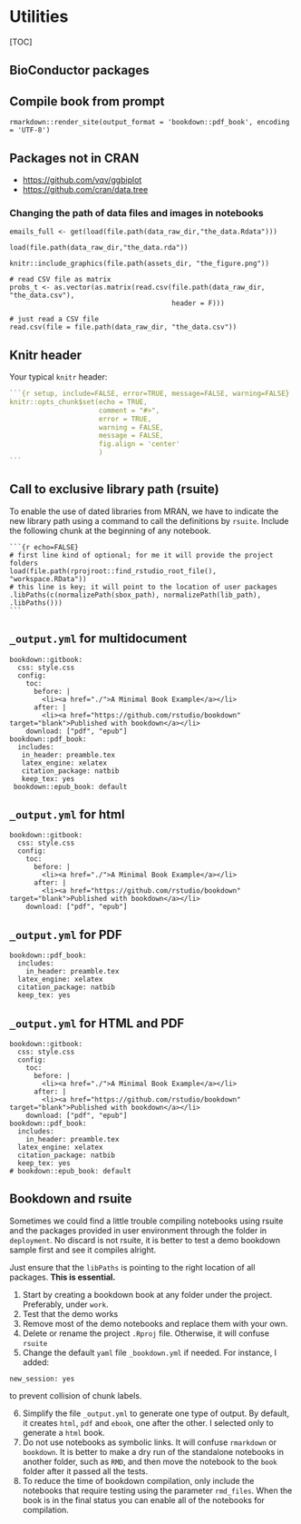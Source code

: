 # Utilities

[TOC]

## BioConductor packages





## Compile book from prompt

```
rmarkdown::render_site(output_format = 'bookdown::pdf_book', encoding = 'UTF-8')
```



## Packages not in CRAN

* <https://github.com/vqv/ggbiplot>
* <https://github.com/cran/data.tree>



### Changing the path of data files and images in notebooks

```
emails_full <- get(load(file.path(data_raw_dir,"the_data.Rdata")))
```

```
load(file.path(data_raw_dir,"the_data.rda"))
```

```
knitr::include_graphics(file.path(assets_dir, "the_figure.png"))
```

```
# read CSV file as matrix
probs_t <- as.vector(as.matrix(read.csv(file.path(data_raw_dir, "the_data.csv"),
                                        header = F)))
```

```
# just read a CSV file
read.csv(file = file.path(data_raw_dir, "the_data.csv"))
```



## Knitr header

Your typical `knitr` header:

```R
​```{r setup, include=FALSE, error=TRUE, message=FALSE, warning=FALSE} 
knitr::opts_chunk$set(echo = TRUE, 
                      comment = "#>", 
                      error = TRUE, 
                      warning = FALSE, 
                      message = FALSE, 
                      fig.align = 'center'
                      )
​```
```





## Call to exclusive library path (rsuite)

To enable the use of dated libraries from MRAN, we have to indicate the new library path using a command to call the definitions by `rsuite`. Include the following chunk at the beginning of any notebook.

```
​```{r echo=FALSE}
# first line kind of optional; for me it will provide the project folders
load(file.path(rprojroot::find_rstudio_root_file(), "workspace.RData"))
# this line is key; it will point to the location of user packages
.libPaths(c(normalizePath(sbox_path), normalizePath(lib_path), .libPaths()))
​```
```



## `_output.yml` for multidocument

```
bookdown::gitbook:
  css: style.css
  config:
    toc:
      before: |
        <li><a href="./">A Minimal Book Example</a></li>
      after: |
        <li><a href="https://github.com/rstudio/bookdown" target="blank">Published with bookdown</a></li>
    download: ["pdf", "epub"]
bookdown::pdf_book:
  includes:
   in_header: preamble.tex
   latex_engine: xelatex
   citation_package: natbib
   keep_tex: yes
 bookdown::epub_book: default

```

## `_output.yml` for html

```
bookdown::gitbook:
  css: style.css
  config:
    toc:
      before: |
        <li><a href="./">A Minimal Book Example</a></li>
      after: |
        <li><a href="https://github.com/rstudio/bookdown" target="blank">Published with bookdown</a></li>
    download: ["pdf", "epub"]
```



## `_output.yml` for PDF

```
bookdown::pdf_book:
  includes:
    in_header: preamble.tex
  latex_engine: xelatex
  citation_package: natbib
  keep_tex: yes
```





## `_output.yml` for HTML and PDF

```
bookdown::gitbook:
  css: style.css
  config:
    toc:
      before: |
        <li><a href="./">A Minimal Book Example</a></li>
      after: |
        <li><a href="https://github.com/rstudio/bookdown" target="blank">Published with bookdown</a></li>
    download: ["pdf", "epub"]
bookdown::pdf_book:
  includes:
    in_header: preamble.tex
  latex_engine: xelatex
  citation_package: natbib
  keep_tex: yes
# bookdown::epub_book: default
```





## Bookdown and rsuite

Sometimes we could find a little trouble compiling notebooks using rsuite and the packages provided in user environment through the folder in `deployment`. No discard is not rsuite, it is better to test a demo bookdown sample first and see it compiles alright.

Just ensure that the `libPaths` is pointing to the right location of all packages. **This is essential.**

1. Start by creating a bookdown book at any folder under the project. Preferably, under `work`.
2. Test that the demo works
3. Remove most of the demo notebooks and replace them with your own.
4. Delete or rename the project `.Rproj` file. Otherwise, it will confuse `rsuite`
5. Change the default `yaml` file `_bookdown.yml` if needed. For instance, I added:

```
new_session: yes
```

to prevent collision of chunk labels.

6. Simplify the file `_output.yml` to generate one type of output. By default, it creates `html`, `pdf` and `ebook`, one after the other. I selected only to generate a `html` book.
7. Do not use notebooks as symbolic links. It will confuse `rmarkdown` or `bookdown`. It is better to make a dry run of the standalone notebooks in another folder, such as `RMD`, and then move the notebook to the `book` folder after it passed all the tests.
8. To reduce the time of bookdown compilation, only include the notebooks that require testing using the parameter `rmd_files`. When the book is in the final status you can enable all of the notebooks for compilation.





